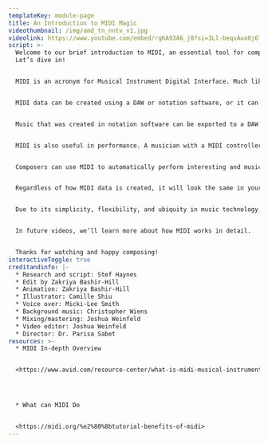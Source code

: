 ```yaml
---
templateKey: module-page
title: An Introduction to MIDI Magic
videothumbnail: /img/amd_tn_nntv_v1.jpg
videolink: https://www.youtube.com/embed/rgKA93A6_j0?si=3Ll-beqsAux0j6TE
script: >-
  Welcome to our brief introduction to MIDI, an essential tool for composers.
  Let’s dive in!


  MIDI is an acronym for Musical Instrument Digital Interface. Much like sheet music is used to communicate information between musicians, MIDI was created to communicate musical information between digital devices such as synthesizers, samplers, controllers, and computers.


  MIDI data can be created using a DAW or notation software, or it can be recorded by a musician performing with a MIDI controller such as a digital keyboard, electronic drum kit, or electronic wind instrument.


  Music that was created in notation software can be exported to a DAW to be edited and mixed, and MIDI recorded in a DAW can be sent to notation software and transformed into sheet music to be read by musicians.


  MIDI is also useful in performance. A musician with a MIDI controller can perform expressively using a variety of synthesizers and samplers. 


  Composers can use MIDI to automatically perform interesting and musical computations such as inversion, retrograde, rhythmic augmentation and diminution, diatonic and non-diatonic transposition, and much more.


  Regardless of how MIDI data is created, it will look the same in your DAW. For example, note duration is determined by the arrival of Note On and Note Off messages and intensity (or dynamic) of each note is expressed in a parameter called velocity. These two parameters: note duration and velocity represent MIDI data in its most basic form. However, there are even more parameters that can be used with these to convey expressive and nuanced music.


  Due to its simplicity, flexibility, and ubiquity in music technology, MIDI is an efficient means of communication for instruments and devices, as well as a tool for creative expression.


  In future videos, we’ll learn more about how MIDI works in detail.


  Thanks for watching and happy composing!
interactiveToggle: true
creditandinfo: |-
  * Research and script: Stef Haynes 
  * Edit by Zakriya Bashir-Hill
  * Animation: Zakriya Bashir-Hill
  * Illustrator: Camille Shiu
  * Voice over: Micki-Lee Smith
  * Background music: Christopher Wiens
  * Mixing/mastering: Joshua Weinfeld
  * Video editor: Joshua Weinfeld
  * Director: Dr. Parisa Sabet
resources: >-
  * MIDI In-depth Overview


  <https://www.avid.com/resource-center/what-is-midi-musical-instrument-digital-interface>




  * What can MIDI Do


  <https://midi.org/%e2%80%8btutorial-benefits-of-midi>
---
```

